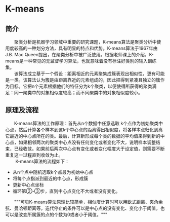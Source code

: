 # K-means
## 简介
　　聚类分析是机器学习领域中重要的研究课题，K-means算法是聚类分析中使用度较高的一种划分方法，具有明显的特点和优势。K-means算法于1967年由J.B. Mac Queen提出，在聚类分析中被广泛使用。根据老师课上的介绍，K-means是一种常见的无监督学习算法，也就意味着没有标注好类别的输入训练集。<br>
　　该算法成立基于一个假设：距离相近的元素聚集成簇表现出相似性，更有可能是一类。该算法认为簇是由距离靠近的元素组成的，因此把得到紧凑且独立的簇作为目标。它把n个元素根据他们的特征分为k个聚类，以便使得所获得的聚类满足：同一聚类中的对象相似度较高；而不同聚类中的对象相似度较小。
## 原理及流程　　　　　
　　K-means算法的工作原理：首先从n个数据中任意选取 k个点作为初始聚类中心点，然后计算各个样本到这k个中心点的距离得出相似度，将各样本点归化到离它最近的中心点所在的类。最后，计算新形成每个类的数据的平均值来得到新的中心点，如果相邻两次的聚类中心点没有任何变化或者变化不大，说明样本调整结束，已经收敛。如果前后两次中心点有变化或者变化幅度大于设定值，则需要不断重复这一过程直到收敛为止。<br>　　
K-means算法的流程如下：
* 从n个点中随机选取k个点最为初始中心点　　
* 将每个点指派到最近的中心点，形成簇
* 更新中心点坐标　　　
* 循环第②-③步，直到中心点变化不大或者没有变化。<br>

　　"""可见K-means算法原理比较简单，相似度计算时可以用欧式距离、夹角余弦、曼哈顿距离等。迭代停止的条件可以是中心点的没有变化、变化小于阈值，也可以是改变所属簇的点的个数为0或者小于阈值。"""
